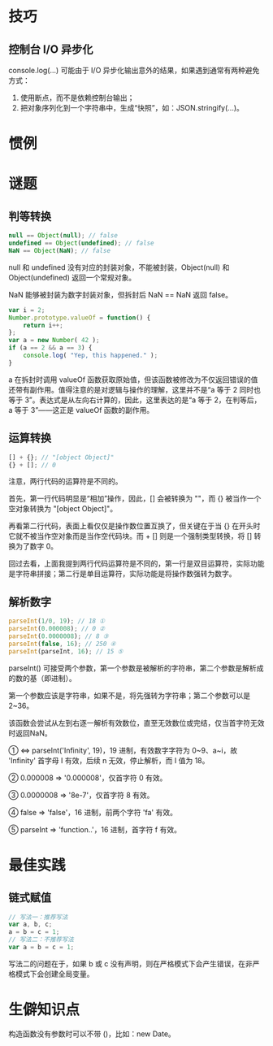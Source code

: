 # 技巧

## 控制台 I/O 异步化

console.log(...) 可能由于 I/O 异步化输出意外的结果，如果遇到通常有两种避免方式：

1. 使用断点，而不是依赖控制台输出；
2. 把对象序列化到一个字符串中，生成“快照”，如：JSON.stringify(...)。

# 惯例



# 谜题

## 判等转换

```javascript
null == Object(null); // false
undefined == Object(undefined); // false
NaN == Object(NaN); // false
```

null 和 undefined 没有对应的封装对象，不能被封装，Object(null) 和 Object(undefined) 返回一个常规对象。

NaN 能够被封装为数字封装对象，但拆封后 NaN == NaN 返回 false。

```javascript
var i = 2;
Number.prototype.valueOf = function() {
    return i++;
};
var a = new Number( 42 );
if (a == 2 && a == 3) {
    console.log( "Yep, this happened." );
}
```

a 在拆封时调用 valueOf 函数获取原始值，但该函数被修改为不仅返回错误的值还带有副作用。值得注意的是对逻辑与操作的理解，这里并不是“a 等于 2 同时也等于 3”。表达式是从左向右计算的，因此，这里表达的是“a 等于 2，在判等后，a 等于 3”——这正是 valueOf 函数的副作用。

## 运算转换

```javascript
[] + {}; // "[object Object]"
{} + []; // 0
```

注意，两行代码的运算符是不同的。

首先，第一行代码明显是“相加”操作，因此，[] 会被转换为 ""，而 {} 被当作一个空对象转换为 "[object Object]"。

再看第二行代码，表面上看仅仅是操作数位置互换了，但关键在于当 {} 在开头时它就不被当作空对象而是当作空代码块。而 + [] 则是一个强制类型转换，将 [] 转换为了数字 0。

回过去看，上面我提到两行代码运算符是不同的，第一行是双目运算符，实际功能是字符串拼接；第二行是单目运算符，实际功能是将操作数强转为数字。

## 解析数字

```javascript
parseInt(1/0, 19); // 18 ①
parseInt(0.000008); // 0 ②
parseInt(0.0000008); // 8 ③
parseInt(false, 16); // 250 ④
parseInt(parseInt, 16); // 15 ⑤
```

parseInt() 可接受两个参数，第一个参数是被解析的字符串，第二个参数是解析成的数的基（即进制）。

第一个参数应该是字符串，如果不是，将先强转为字符串；第二个参数可以是 2~36。

该函数会尝试从左到右逐一解析有效数位，直至无效数位或完结，仅当首字符无效时返回NaN。

① <=> parseInt('Infinity', 19)，19 进制，有效数字字符为 0\~9、a\~i，故 'Infinity' 首字母 I 有效，后续 n 无效，停止解析，而 I 值为 18。

② 0.000008 => '0.000008'，仅首字符 0 有效。

③ 0.0000008 => '8e-7'，仅首字符 8 有效。

④ false => 'false'，16 进制，前两个字符 'fa' 有效。

⑤ parseInt => 'function..'，16 进制，首字符 f 有效。

# 最佳实践

## 链式赋值

```javascript
// 写法一：推荐写法
var a, b, c;
a = b = c = 1;
// 写法二：不推荐写法
var a = b = c = 1;
```

写法二的问题在于，如果 b 或 c 没有声明，则在严格模式下会产生错误，在非严格模式下会创建全局变量。

# 生僻知识点

构造函数没有参数时可以不带 ()，比如：new Date。